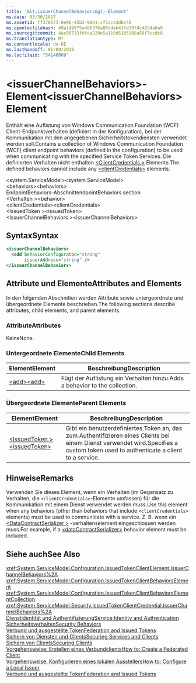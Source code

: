 ```yaml
---
title: '&lt;issuerChannelBehaviors&gt;-Element'
ms.date: 03/30/2017
ms.assetid: f7378673-8e9b-45b2-98d1-cf5dccdd8c40
ms.openlocfilehash: 49a149975e406376a00ddeb43fd30f4c4834a0a0
ms.sourcegitcommit: 4ac80713f6faa220e5a119d5165308a58f7ccdc8
ms.translationtype: MT
ms.contentlocale: de-DE
ms.lasthandoff: 01/09/2019
ms.locfileid: "54146809"
---
```

# <a name="ltissuerchannelbehaviorsgt-element"></a><span data-ttu-id="d2d55-102">&lt;issuerChannelBehaviors&gt;-Element</span><span class="sxs-lookup"><span data-stu-id="d2d55-102">&lt;issuerChannelBehaviors&gt; Element</span></span>
<span data-ttu-id="d2d55-103">Enthält eine Auflistung von Windows Communication Foundation (WCF) Client-Endpunktverhalten (definiert in der Konfiguration), bei der Kommunikation mit den angegebenen Sicherheitstokendiensten verwendet werden soll.</span><span class="sxs-lookup"><span data-stu-id="d2d55-103">Contains a collection of Windows Communication Foundation (WCF) client endpoint behaviors (defined in the configuration) to be used when communicating with the specified Service Token Services.</span></span> <span data-ttu-id="d2d55-104">Die definierten Verhalten nicht enthalten [ \<ClientCredentials >](../../../../../docs/framework/configure-apps/file-schema/wcf/clientcredentials.md) Elemente.</span><span class="sxs-lookup"><span data-stu-id="d2d55-104">The defined behaviors cannot include any [\<clientCredentials>](../../../../../docs/framework/configure-apps/file-schema/wcf/clientcredentials.md) elements.</span></span>  
  
 <span data-ttu-id="d2d55-105">\<system.ServiceModel></span><span class="sxs-lookup"><span data-stu-id="d2d55-105">\<system.ServiceModel></span></span>  
<span data-ttu-id="d2d55-106">\<behaviors></span><span class="sxs-lookup"><span data-stu-id="d2d55-106">\<behaviors></span></span>  
<span data-ttu-id="d2d55-107">EndpointBehaviors-Abschnitt</span><span class="sxs-lookup"><span data-stu-id="d2d55-107">endpointBehaviors section</span></span>  
<span data-ttu-id="d2d55-108">\<Verhalten ></span><span class="sxs-lookup"><span data-stu-id="d2d55-108">\<behavior></span></span>  
<span data-ttu-id="d2d55-109">\<clientCredentials></span><span class="sxs-lookup"><span data-stu-id="d2d55-109">\<clientCredentials></span></span>  
<span data-ttu-id="d2d55-110">\<IssuedToken ></span><span class="sxs-lookup"><span data-stu-id="d2d55-110">\<issuedToken></span></span>  
<span data-ttu-id="d2d55-111">\<IssuerChannelBehaviors ></span><span class="sxs-lookup"><span data-stu-id="d2d55-111">\<issuerChannelBehaviors></span></span>  
  
## <a name="syntax"></a><span data-ttu-id="d2d55-112">Syntax</span><span class="sxs-lookup"><span data-stu-id="d2d55-112">Syntax</span></span>  
  
```xml  
<issuerChannelBehaviors>
  <add behaviorConfiguraton="string"
       issuerAddress="string" />
</issuerChannelBehaviors>
```  
  
## <a name="attributes-and-elements"></a><span data-ttu-id="d2d55-113">Attribute und Elemente</span><span class="sxs-lookup"><span data-stu-id="d2d55-113">Attributes and Elements</span></span>  
 <span data-ttu-id="d2d55-114">In den folgenden Abschnitten werden Attribute sowie untergeordnete und übergeordnete Elemente beschrieben.</span><span class="sxs-lookup"><span data-stu-id="d2d55-114">The following sections describe attributes, child elements, and parent elements.</span></span>  
  
### <a name="attributes"></a><span data-ttu-id="d2d55-115">Attribute</span><span class="sxs-lookup"><span data-stu-id="d2d55-115">Attributes</span></span>  
 <span data-ttu-id="d2d55-116">Keine</span><span class="sxs-lookup"><span data-stu-id="d2d55-116">None.</span></span>  
  
### <a name="child-elements"></a><span data-ttu-id="d2d55-117">Untergeordnete Elemente</span><span class="sxs-lookup"><span data-stu-id="d2d55-117">Child Elements</span></span>  
  
|<span data-ttu-id="d2d55-118">Element</span><span class="sxs-lookup"><span data-stu-id="d2d55-118">Element</span></span>|<span data-ttu-id="d2d55-119">Beschreibung</span><span class="sxs-lookup"><span data-stu-id="d2d55-119">Description</span></span>|  
|-------------|-----------------|  
|[<span data-ttu-id="d2d55-120">\<add></span><span class="sxs-lookup"><span data-stu-id="d2d55-120">\<add></span></span>](../../../../../docs/framework/configure-apps/file-schema/wcf/add-of-issuerchannelbehaviors.md)|<span data-ttu-id="d2d55-121">Fügt der Auflistung ein Verhalten hinzu.</span><span class="sxs-lookup"><span data-stu-id="d2d55-121">Adds a behavior to the collection.</span></span>|  
  
### <a name="parent-elements"></a><span data-ttu-id="d2d55-122">Übergeordnete Elemente</span><span class="sxs-lookup"><span data-stu-id="d2d55-122">Parent Elements</span></span>  
  
|<span data-ttu-id="d2d55-123">Element</span><span class="sxs-lookup"><span data-stu-id="d2d55-123">Element</span></span>|<span data-ttu-id="d2d55-124">Beschreibung</span><span class="sxs-lookup"><span data-stu-id="d2d55-124">Description</span></span>|  
|-------------|-----------------|  
|[<span data-ttu-id="d2d55-125">\<IssuedToken ></span><span class="sxs-lookup"><span data-stu-id="d2d55-125">\<issuedToken></span></span>](../../../../../docs/framework/configure-apps/file-schema/wcf/issuedtoken.md)|<span data-ttu-id="d2d55-126">Gibt ein benutzerdefiniertes Token an, das zum Authentifizieren eines Clients bei einem Dienst verwendet wird.</span><span class="sxs-lookup"><span data-stu-id="d2d55-126">Specifies a custom token used to authenticate a client to a service.</span></span>|  
  
## <a name="remarks"></a><span data-ttu-id="d2d55-127">Hinweise</span><span class="sxs-lookup"><span data-stu-id="d2d55-127">Remarks</span></span>  
 <span data-ttu-id="d2d55-128">Verwenden Sie dieses Element, wenn ein Verhalten (im Gegensatz zu Verhalten, die `<clientCredentials>`-Elemente umfassen) für die Kommunikation mit einem Dienst verwendet werden muss.</span><span class="sxs-lookup"><span data-stu-id="d2d55-128">Use this element when any behaviors (other than behaviors that include `<clientCredentials>` elements) must be used to communicate with a service.</span></span> <span data-ttu-id="d2d55-129">Z. B. wenn ein [ \<DataContractSerializer >](../../../../../docs/framework/configure-apps/file-schema/wcf/datacontractserializer-element.md) -verhaltenselement eingeschlossen werden muss.</span><span class="sxs-lookup"><span data-stu-id="d2d55-129">For example, if a [\<dataContractSerializer>](../../../../../docs/framework/configure-apps/file-schema/wcf/datacontractserializer-element.md) behavior element must be included.</span></span>  
  
## <a name="see-also"></a><span data-ttu-id="d2d55-130">Siehe auch</span><span class="sxs-lookup"><span data-stu-id="d2d55-130">See Also</span></span>  
 <xref:System.ServiceModel.Configuration.IssuedTokenClientElement.IssuerChannelBehaviors%2A>  
 <xref:System.ServiceModel.Configuration.IssuedTokenClientBehaviorsElement>  
 <xref:System.ServiceModel.Configuration.IssuedTokenClientBehaviorsElementCollection>  
 <xref:System.ServiceModel.Security.IssuedTokenClientCredential.IssuerChannelBehaviors%2A>  
 [<span data-ttu-id="d2d55-131">Dienstidentität und Authentifizierung</span><span class="sxs-lookup"><span data-stu-id="d2d55-131">Service Identity and Authentication</span></span>](../../../../../docs/framework/wcf/feature-details/service-identity-and-authentication.md)  
 [<span data-ttu-id="d2d55-132">Sicherheitsverhalten</span><span class="sxs-lookup"><span data-stu-id="d2d55-132">Security Behaviors</span></span>](../../../../../docs/framework/wcf/feature-details/security-behaviors-in-wcf.md)  
 [<span data-ttu-id="d2d55-133">Verbund und ausgestellte Token</span><span class="sxs-lookup"><span data-stu-id="d2d55-133">Federation and Issued Tokens</span></span>](../../../../../docs/framework/wcf/feature-details/federation-and-issued-tokens.md)  
 [<span data-ttu-id="d2d55-134">Sichern von Diensten und Clients</span><span class="sxs-lookup"><span data-stu-id="d2d55-134">Securing Services and Clients</span></span>](../../../../../docs/framework/wcf/feature-details/securing-services-and-clients.md)  
 [<span data-ttu-id="d2d55-135">Sichern von Clients</span><span class="sxs-lookup"><span data-stu-id="d2d55-135">Securing Clients</span></span>](../../../../../docs/framework/wcf/securing-clients.md)  
 [<span data-ttu-id="d2d55-136">Vorgehensweise: Erstellen eines Verbundclients</span><span class="sxs-lookup"><span data-stu-id="d2d55-136">How to: Create a Federated Client</span></span>](../../../../../docs/framework/wcf/feature-details/how-to-create-a-federated-client.md)  
 [<span data-ttu-id="d2d55-137">Vorgehensweise: Konfigurieren eines lokalen Ausstellers</span><span class="sxs-lookup"><span data-stu-id="d2d55-137">How to: Configure a Local Issuer</span></span>](../../../../../docs/framework/wcf/feature-details/how-to-configure-a-local-issuer.md)  
 [<span data-ttu-id="d2d55-138">Verbund und ausgestellte Token</span><span class="sxs-lookup"><span data-stu-id="d2d55-138">Federation and Issued Tokens</span></span>](../../../../../docs/framework/wcf/feature-details/federation-and-issued-tokens.md)
